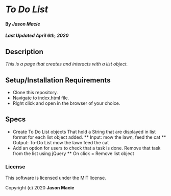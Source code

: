 # _To Do List_

#### By _**Jason Macie**_
##### _Last Updated April 6th, 2020_

## Description

_This is a page that creates and interacts with a list object._

## Setup/Installation Requirements

* Clone this repository.
* Navigate to index.html file.
* Right click and open in the browser of your choice.

## Specs

* Create To Do List objects That hold a String that are displayed in list format for each list object added.
  ** Input: mow the lawn, feed the cat
  ** Output: To-Do List
              mow the lawn
              feed the cat
* Add an option for users to check that a task is done. Remove that task from the list using jQuery
  ** On click = Remove list object


### License

This software is licensed under the MIT license.

Copyright (c) 2020 **Jason Macie**